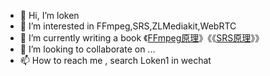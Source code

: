 - 👋 Hi, I’m loken
- 👀 I’m interested in FFmpeg,SRS,ZLMediakit,WebRTC
- 🌱 I’m currently writing a book 《[FFmpeg原理](https://ffmpeg.xianwaizhiyin.net/)》《《[SRS原理](https://srs.xianwaizhiyin.net/)》》
- 💞️ I’m looking to collaborate on ...
- 📫 How to reach me , search Loken1 in wechat

<!---
lokenetwork/lokenetwork is a ✨ special ✨ repository because its `README.md` (this file) appears on your GitHub profile.
You can click the Preview link to take a look at your changes.
--->
